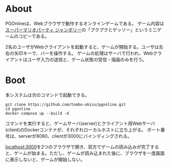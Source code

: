 # About
PGOnlineは、Webブラウザで動作するオンラインゲームである。
ゲーム内容は[スーパーマリオパーティ ジャンボリー](https://www.nintendo.com/jp/switch/a7hla/index.html)の「プクプクとゲッソー」というミニゲームのコピーである。

2名のユーザがWebクライアントを起動すると、ゲームが開始する。ユーザは左右の矢印キーで、バーを操作する。
ゲームの処理はサーバで行われ、Webクライアントはユーザ入力の送信と、ゲーム状態の受信・描画のみを行う。

# Boot
本システムは次のコマンドで起動できる。

```
git clone https://github.com/tombo-akizu/pgonline.git
cd pgonline
docker-compose up --build -d
```

コマンドを実行すると、ゲームサーバ(server)とクライアント用Webサーバ(client)のDockerコンテナが、それぞれローカルホストに立ち上がる。
ポート番号は、serverが8080、clientが3000にバインディングされる。

[localhost:3000](localhost:3000)を2つのブラウザで開き、双方でゲームの読み込みが完了すると、ゲームが始まる。ただし、ゲームが読み込まれた後に、ブラウザを一度画面に表示しないと、ゲームが開始しない。